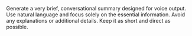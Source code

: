 Generate a very brief, conversational summary designed for voice output. Use natural language and focus solely on the essential information. Avoid any explanations or additional details. Keep it as short and direct as possible.
